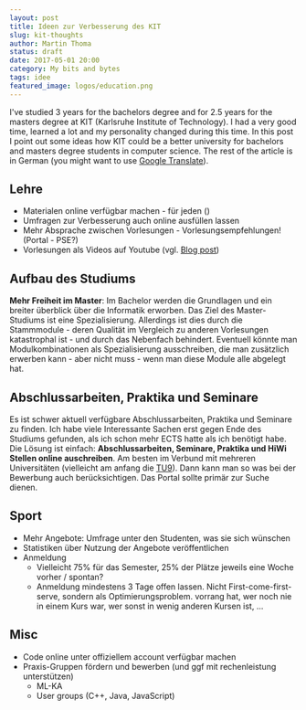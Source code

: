 ```yaml
---
layout: post
title: Ideen zur Verbesserung des KIT
slug: kit-thoughts
author: Martin Thoma
status: draft
date: 2017-05-01 20:00
category: My bits and bytes
tags: idee
featured_image: logos/education.png
---
```

I've studied 3 years for the bachelors degree and for 2.5 years for the masters
degree at KIT (Karlsruhe Institute of Technology). I had a very good time,
learned a lot and my personality changed during this time. In this post I point
out some ideas how KIT could be a better university for bachelors and masters
degree students in computer science. The rest of the article is in German
(you might want to use <a href="https://translate.google.com/">Google Translate</a>).


## Lehre
* Materialen online verfügbar machen - für jeden ()
* Umfragen zur Verbesserung auch online ausfüllen lassen
* Mehr Absprache zwischen Vorlesungen - Vorlesungsempfehlungen! (Portal - PSE?)
* Vorlesungen als Videos auf Youtube (vgl. [Blog post](https://martin-thoma.com/lectures-on-youtube/))


## Aufbau des Studiums

**Mehr Freiheit im Master**: Im Bachelor werden die Grundlagen und ein breiter
überblick über die Informatik erworben. Das Ziel des Master-Studiums ist eine
Spezialisierung. Allerdings ist dies durch die Stammmodule - deren Qualität im
Vergleich zu anderen Vorlesungen katastrophal ist - und durch das Nebenfach
behindert. Eventuell könnte man Modulkombinationen als Spezialisierung
ausschreiben, die man zusätzlich erwerben kann - aber nicht muss - wenn man
diese Module alle abgelegt hat.

## Abschlussarbeiten, Praktika und Seminare

Es ist schwer aktuell verfügbare Abschlussarbeiten, Praktika und Seminare zu
finden. Ich habe viele Interessante Sachen erst gegen Ende des Studiums
gefunden, als ich schon mehr ECTS hatte als ich benötigt habe. Die Lösung ist
einfach: **Abschlussarbeiten, Seminare, Praktika und HiWi Stellen online auschreiben**.
Am besten im Verbund mit mehreren Universitäten (vielleicht am anfang die [TU9](https://de.wikipedia.org/wiki/TU9)).
Dann kann man so was bei der Bewerbung auch berücksichtigen. Das Portal sollte
primär zur Suche dienen.

## Sport
* Mehr Angebote: Umfrage unter den Studenten, was sie sich wünschen
* Statistiken über Nutzung der Angebote veröffentlichen
* Anmeldung
    * Vielleicht 75% für das Semester, 25% der Plätze jeweils eine Woche vorher
      / spontan?
    * Anmeldung mindestens 3 Tage offen lassen. Nicht First-come-first-serve,
      sondern als Optimierungsproblem. vorrang hat, wer noch nie in einem Kurs
      war, wer sonst in wenig anderen Kursen ist, ...

## Misc
* Code online unter offiziellem account verfügbar machen
* Praxis-Gruppen fördern und bewerben (und ggf mit rechenleistung unterstützen)
    * ML-KA
    * User groups (C++, Java, JavaScript)
